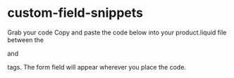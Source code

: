 # custom-field-snippets


Grab your code
Copy and paste the code below into your product.liquid file between the <form> and </form> tags. The form field will appear wherever you place the code.
